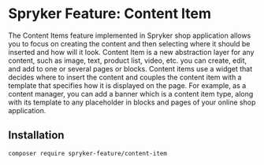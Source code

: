 # Spryker Feature: Content Item

The Content Items feature implemented in Spryker shop application allows you to focus on creating the content and then selecting where it should be inserted and how will it look.
Content Item is a new abstraction layer for any content, such as image, text, product list, video, etc. you can create, edit, and add to one or several pages or blocks. Content items use a widget that decides where to insert the content and couples the content item with a template that specifies how it is displayed on the page. For example, as a content manager, you can add a banner which is a content item type, along with its template to any placeholder in blocks and pages of your online shop application.

## Installation

```
composer require spryker-feature/content-item
```
